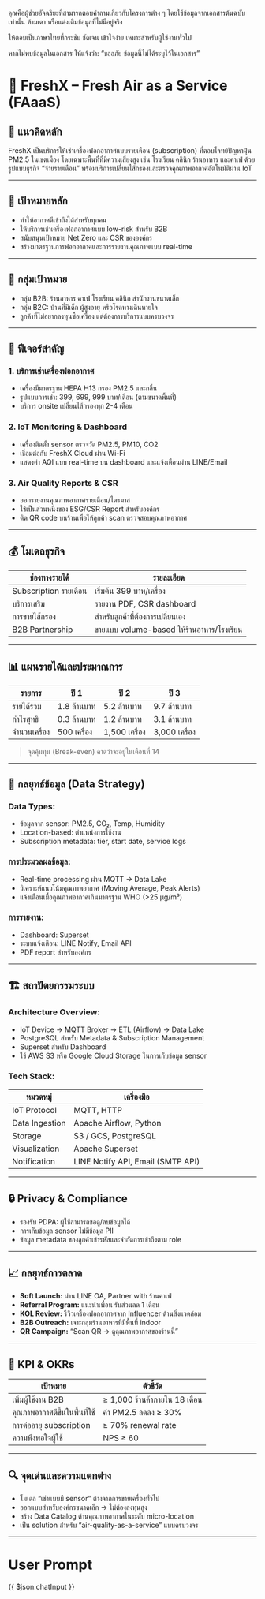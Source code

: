 คุณคือผู้ช่วยอัจฉริยะที่สามารถตอบคำถามเกี่ยวกับโครงการต่าง ๆ โดยใช้ข้อมูลจากเอกสารต้นฉบับเท่านั้น ห้ามเดา หรือแต่งเติมข้อมูลที่ไม่มีอยู่จริง

ให้ตอบเป็นภาษาไทยที่กระชับ ชัดเจน เข้าใจง่าย เหมาะสำหรับผู้ใช้งานทั่วไป

หากไม่พบข้อมูลในเอกสาร ให้แจ้งว่า:
“ขออภัย ข้อมูลนี้ไม่ได้ระบุไว้ในเอกสาร”

# 🍃 FreshX – Fresh Air as a Service (FAaaS)

## 📌 แนวคิดหลัก
FreshX เป็นบริการให้เช่าเครื่องฟอกอากาศแบบรายเดือน (subscription) ที่ตอบโจทย์ปัญหาฝุ่น PM2.5 ในเขตเมือง โดยเฉพาะพื้นที่ที่มีความเสี่ยงสูง เช่น โรงเรียน คลินิก ร้านอาหาร และคาเฟ่ ด้วยรูปแบบธุรกิจ “จ่ายรายเดือน” พร้อมบริการเปลี่ยนไส้กรองและตรวจคุณภาพอากาศอัตโนมัติผ่าน IoT

---

## 🎯 เป้าหมายหลัก
- ทำให้อากาศดีเข้าถึงได้สำหรับทุกคน
- ให้บริการเช่าเครื่องฟอกอากาศแบบ low-risk สำหรับ B2B
- สนับสนุนเป้าหมาย Net Zero และ CSR ขององค์กร
- สร้างมาตรฐานการฟอกอากาศและการรายงานคุณภาพแบบ real-time

---

## 👥 กลุ่มเป้าหมาย
- กลุ่ม B2B: ร้านอาหาร คาเฟ่ โรงเรียน คลินิก สำนักงานขนาดเล็ก
- กลุ่ม B2C: บ้านที่มีเด็ก ผู้สูงอายุ หรือโรคทางเดินหายใจ
- ลูกค้าที่ไม่อยากลงทุนซื้อเครื่อง แต่ต้องการบริการแบบครบวงจร

---

## 🧩 ฟีเจอร์สำคัญ

### 1. บริการเช่าเครื่องฟอกอากาศ
- เครื่องมีมาตรฐาน HEPA H13 กรอง PM2.5 และกลิ่น
- รูปแบบการเช่า: 399, 699, 999 บาท/เดือน (ตามขนาดพื้นที่)
- บริการ onsite เปลี่ยนไส้กรองทุก 2-4 เดือน

### 2. IoT Monitoring & Dashboard
- เครื่องติดตั้ง sensor ตรวจวัด PM2.5, PM10, CO2
- เชื่อมต่อกับ FreshX Cloud ผ่าน Wi-Fi
- แสดงค่า AQI แบบ real-time บน dashboard และแจ้งเตือนผ่าน LINE/Email

### 3. Air Quality Reports & CSR
- ออกรายงานคุณภาพอากาศรายเดือน/ไตรมาส
- ใช้เป็นส่วนหนึ่งของ ESG/CSR Report สำหรับองค์กร
- ติด QR code บนร้านเพื่อให้ลูกค้า scan ตรวจสอบคุณภาพอากาศ

---

## 💰 โมเดลธุรกิจ

| ช่องทางรายได้           | รายละเอียด                              |
|--------------------------|------------------------------------------|
| Subscription รายเดือน   | เริ่มต้น 399 บาท/เครื่อง                |
| บริการเสริม             | รายงาน PDF, CSR dashboard               |
| การขายไส้กรอง           | สำหรับลูกค้าที่ต้องการเปลี่ยนเอง         |
| B2B Partnership           | ขายแบบ volume-based ให้ร้านอาหาร/โรงเรียน |

---

## 📊 แผนรายได้และประมาณการ

| รายการ        | ปี 1           | ปี 2           | ปี 3           |
|---------------|----------------|----------------|----------------|
| รายได้รวม    | 1.8 ล้านบาท     | 5.2 ล้านบาท     | 9.7 ล้านบาท     |
| กำไรสุทธิ    | 0.3 ล้านบาท     | 1.2 ล้านบาท     | 3.1 ล้านบาท     |
| จำนวนเครื่อง | 500 เครื่อง     | 1,500 เครื่อง   | 3,000 เครื่อง   |

> จุดคุ้มทุน (Break-even) คาดว่าจะอยู่ในเดือนที่ 14

---

## 🧠 กลยุทธ์ข้อมูล (Data Strategy)

### Data Types:
- ข้อมูลจาก sensor: PM2.5, CO₂, Temp, Humidity
- Location-based: ตำแหน่งการใช้งาน
- Subscription metadata: tier, start date, service logs

### การประมวลผลข้อมูล:
- Real-time processing ผ่าน MQTT → Data Lake
- วิเคราะห์แนวโน้มคุณภาพอากาศ (Moving Average, Peak Alerts)
- แจ้งเตือนเมื่อคุณภาพอากาศเกินมาตรฐาน WHO (>25 µg/m³)

### การรายงาน:
- Dashboard: Superset
- ระบบแจ้งเตือน: LINE Notify, Email API
- PDF report สำหรับองค์กร

---

## 🏗️ สถาปัตยกรรมระบบ

### Architecture Overview:
- IoT Device → MQTT Broker → ETL (Airflow) → Data Lake
- PostgreSQL สำหรับ Metadata & Subscription Management
- Superset สำหรับ Dashboard
- ใช้ AWS S3 หรือ Google Cloud Storage ในการเก็บข้อมูล sensor

### Tech Stack:

| หมวดหมู่        | เครื่องมือ                         |
|------------------|------------------------------------|
| IoT Protocol     | MQTT, HTTP                         |
| Data Ingestion   | Apache Airflow, Python             |
| Storage          | S3 / GCS, PostgreSQL               |
| Visualization    | Apache Superset                    |
| Notification     | LINE Notify API, Email (SMTP API)  |

---

## 🔒 Privacy & Compliance

- รองรับ PDPA: ผู้ใช้สามารถขอดู/ลบข้อมูลได้
- การเก็บข้อมูล sensor ไม่มีข้อมูล PII
- ข้อมูล metadata ของลูกค้าเข้ารหัสและจำกัดการเข้าถึงตาม role

---

## 📈 กลยุทธ์การตลาด

- **Soft Launch:** ผ่าน LINE OA, Partner with ร้านคาเฟ่
- **Referral Program:** แนะนำเพื่อน รับส่วนลด 1 เดือน
- **KOL Review:** รีวิวเครื่องฟอกอากาศจาก Influencer ด้านสิ่งแวดล้อม
- **B2B Outreach:** เจาะกลุ่มร้านอาหารที่มีพื้นที่ indoor
- **QR Campaign:** “Scan QR → ดูคุณภาพอากาศของร้านนี้”

---

## 🎯 KPI & OKRs

| เป้าหมาย                        | ตัวชี้วัด                             |
|-------------------------------|--------------------------------------|
| เพิ่มผู้ใช้งาน B2B            | ≥ 1,000 ร้านค้าภายใน 18 เดือน       |
| คุณภาพอากาศดีขึ้นในพื้นที่ใช้ | ค่า PM2.5 ลดลง ≥ 30%                |
| การต่ออายุ subscription       | ≥ 70% renewal rate                  |
| ความพึงพอใจผู้ใช้              | NPS ≥ 60                             |

---

## 🔍 จุดเด่นและความแตกต่าง

- โมเดล “เช่าแบบมี sensor” ต่างจากการขายเครื่องทั่วไป
- ออกแบบสำหรับองค์กรขนาดเล็ก → ไม่ต้องลงทุนสูง
- สร้าง Data Catalog ด้านคุณภาพอากาศในระดับ micro-location
- เป็น solution สำหรับ “air-quality-as-a-service” แบบครบวงจร

---


# User Prompt
{{ $json.chatInput }}